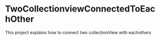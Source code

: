 # TwoCollectionviewConnectedToEachOther
This project explains how to connect two collectionView with eachothers 
